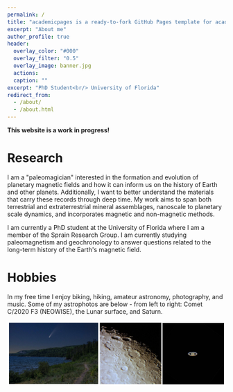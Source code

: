 ```yaml
---
permalink: /
title: "academicpages is a ready-to-fork GitHub Pages template for academic personal websites"
excerpt: "About me"
author_profile: true
header:
  overlay_color: "#000"
  overlay_filter: "0.5"
  overlay_image: banner.jpg
  actions:
  caption: ""
excerpt: "PhD Student<br/> University of Florida"
redirect_from: 
  - /about/
  - /about.html
---
```


**This website is a work in progress!** 

Research
======
I am a "paleomagician" interested in the formation and evolution of planetary magnetic fields and how it can inform us on the history of Earth and other planets. Additionally, I want to better understand the materials that carry these records through deep time. My work aims to span both terrestrial and extraterrestrial mineral assemblages, nanoscale to planetary scale dynamics, and incorporates magnetic and non-magnetic methods.

I am currently a PhD student at the University of Florida where I am a member of the Sprain Research Group. I am currently studying paleomagnetism and geochronology to answer questions related to the long-term history of the Earth's magnetic field.

Hobbies
======
In my free time I enjoy biking, hiking, amateur astronomy, photography, and music.
Some of my astrophotos are below - from left to right: Comet C/2020 F3 (NEOWISE), the Lunar surface, and Saturn.
<html>
<body>
<center><img src="images/Astrophotos-small.png" alt="" /></center>
</body>
</html>